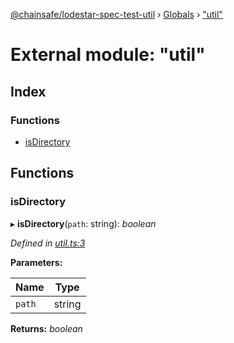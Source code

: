 [@chainsafe/lodestar-spec-test-util](../README.md) › [Globals](../globals.md) › ["util"](_util_.md)

# External module: "util"

## Index

### Functions

* [isDirectory](_util_.md#isdirectory)

## Functions

###  isDirectory

▸ **isDirectory**(`path`: string): *boolean*

*Defined in [util.ts:3](https://github.com/ChainSafe/lodestar/blob/2084b4ac7/packages/lodestar-spec-test-util/src/util.ts#L3)*

**Parameters:**

Name | Type |
------ | ------ |
`path` | string |

**Returns:** *boolean*
